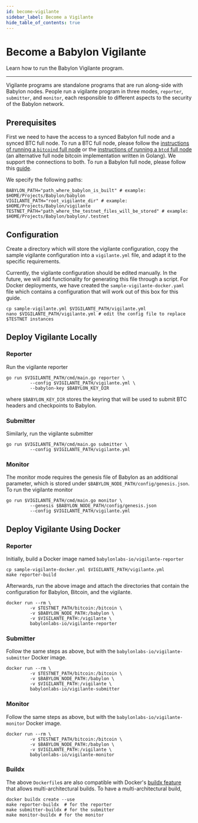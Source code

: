 ```yaml
---
id: become-vigilante
sidebar_label: Become a Vigilante
hide_table_of_contents: true
---
```


# Become a Babylon Vigilante

Learn how to run the Babylon Vigilante program.

---

Vigilante programs are standalone programs that are run along-side with Babylon nodes.
People run a vigilante program in three modes,
`reporter`, `submitter`, and
`monitor`, each responsible to different aspects to the security of the Babylon network.

## Prerequisites

First we need to have the access to a synced Babylon full node and a synced BTC full node.
To run a BTC full node, please follow the
[instructions of running a `bitcoind` full node](https://bitcoin.org/en/full-node) or
the [instructions of running a `btcd` full node](https://github.com/btcsuite/btcd)
(an alternative full node bitcoin implementation written in Golang).
We support the connections to both.
To run a Babylon full node, please follow this [guide](./setup-node.md).

We specify the following paths:

```shell
BABYLON_PATH="path_where_babylon_is_built" # example: $HOME/Projects/Babylon/babylon
VIGILANTE_PATH="root_vigilante_dir" # example: $HOME/Projects/Babylon/vigilante
TESTNET_PATH="path_where_the_testnet_files_will_be_stored" # example: $HOME/Projects/Babylon/babylon/.testnet
```

## Configuration

Create a directory which will store the vigilante configuration,
copy the sample vigilante configuration into a `vigilante.yml` file, and
adapt it to the specific requirements.

Currently, the vigilante configuration should be edited manually.
In the future, we will add functionality for generating this file through
a script.
For Docker deployments, we have created the `sample-vigilante-docker.yaml`
file which contains a configuration that will work out of this box for this guide.

```shell
cp sample-vigilante.yml $VIGILANTE_PATH/vigilante.yml
nano $VIGILANTE_PATH/vigilante.yml # edit the config file to replace $TESTNET instances 
```

## Deploy Vigilante Locally

### Reporter

Run the vigilante reporter

```shell
go run $VIGILANTE_PATH/cmd/main.go reporter \
         --config $VIGILANTE_PATH/vigilante.yml \
         --babylon-key $BABYLON_KEY_DIR
```

where `$BABYLON_KEY_DIR` stores the keyring that will be used to submit BTC headers and checkpoints to Babylon.

### Submitter

Similarly, run the vigilante submitter

```shell
go run $VIGILANTE_PATH/cmd/main.go submitter \
         --config $VIGILANTE_PATH/vigilante.yml
```

### Monitor

The monitor mode requires the genesis file of Babylon as an additional parameter,
which is stored under `$BABYLON_NODE_PATH/config/genesis.json`.
To run the vigilante monitor

```shell
go run $VIGILANTE_PATH/cmd/main.go monitor \
         --genesis $BABYLON_NODE_PATH/config/genesis.json
         --config $VIGILANTE_PATH/vigilante.yml
```

## Deploy Vigilante Using Docker

### Reporter

Initially, build a Docker image named `babylonlabs-io/vigilante-reporter`
```shell
cp sample-vigilante-docker.yml $VIGILANTE_PATH/vigilante.yml
make reporter-build
```

Afterwards, run the above image and attach the directories
that contain the configuration for Babylon, Bitcoin, and the vigilante.

```shell
docker run --rm \
         -v $TESTNET_PATH/bitcoin:/bitcoin \
         -v $BABYLON_NODE_PATH:/babylon \
         -v $VIGILANTE_PATH:/vigilante \
         babylonlabs-io/vigilante-reporter
```

### Submitter

Follow the same steps as above, but with the `babylonlabs-io/vigilante-submitter` Docker image.
```shell
docker run --rm \
         -v $TESTNET_PATH/bitcoin:/bitcoin \
         -v $BABYLON_NODE_PATH:/babylon \
         -v $VIGILANTE_PATH:/vigilante \
         babylonlabs-io/vigilante-submitter
```

### Monitor

Follow the same steps as above, but with the `babylonlabs-io/vigilante-monitor` Docker image.
```shell
docker run --rm \
         -v $TESTNET_PATH/bitcoin:/bitcoin \
         -v $BABYLON_NODE_PATH:/babylon \
         -v $VIGILANTE_PATH:/vigilante \
         babylonlabs-io/vigilante-monitor
```

### Buildx

The above `Dockerfile`s are also compatible with Docker's
[buildx feature](https://docs.docker.com/desktop/multi-arch/)
that allows multi-architectural builds. To have a multi-architectural build,

```shell
docker buildx create --use
make reporter-buildx  # for the reporter
make submitter-buildx # for the submitter
make monitor-buildx # for the monitor
```
